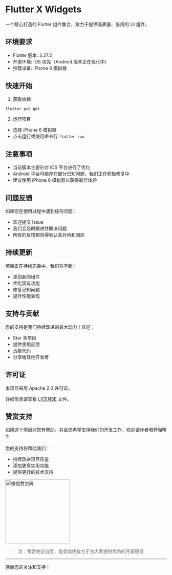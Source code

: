 <!-- @format -->

# Flutter X Widgets

一个精心打造的 Flutter 组件集合，致力于提供高质量、易用的 UI 组件。

## 环境要求

- Flutter 版本: 3.27.2
- 开发环境: iOS 优先（Android 版本正在优化中）
- 推荐设备: iPhone 6 模拟器

## 快速开始

1. 获取依赖

```bash
flutter pub get
```

2. 运行项目

- 选择 iPhone 6 模拟器
- 点击运行或使用命令行 `flutter run`

## 注意事项

- 当前版本主要针对 iOS 平台进行了优化
- Android 平台可能存在部分已知问题，我们正在积极修复中
- 建议使用 iPhone 6 模拟器以获得最佳体验

## 问题反馈

如果您在使用过程中遇到任何问题：

- 欢迎提交 Issue
- 我们会及时跟进并解决问题
- 所有的反馈都将得到认真对待和回应

## 持续更新

项目正在持续完善中，我们将不断：

- 添加新的组件
- 优化现有功能
- 修复已知问题
- 提升性能表现

## 支持与贡献

您的支持是我们持续改进的最大动力！欢迎：

- Star 本项目
- 提供使用反馈
- 贡献代码
- 分享给其他开发者

## 许可证

本项目采用 Apache 2.0 许可证。

详细信息请查看 [LICENSE](https://github.com/Lakr233/NotchDrop/blob/main/LICENSE) 文件。

## 赞赏支持

如果这个项目对您有帮助，并且您希望支持我们的开发工作，欢迎请作者喝杯咖啡 ☕️

您的支持将帮助我们：

- 持续改进项目质量
- 添加更多实用功能
- 提供更好的技术支持

<img src="https://purcotton-omni.oss-cn-shenzhen.aliyuncs.com/omni/purcotton/lbh5/assets/image/IMG_8697.JPG" alt="微信赞赏码" width="200"/>

> 注：赞赏完全自愿，我会始终致力于为大家提供优质的开源项目

---

感谢您的关注和支持！
